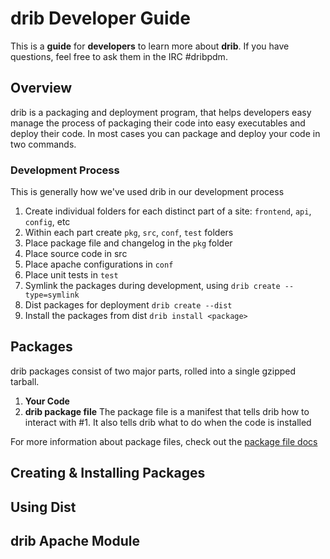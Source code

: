 # drib Developer Guide
This is a **guide** for **developers** to learn more about **drib**. If you have questions, feel free to ask them in the IRC #dribpdm.

## Overview
drib is a packaging and deployment program, that helps developers easy manage the process of packaging their code into 
easy executables and deploy their code. In most cases you can package and deploy your code in two commands. 

### Development Process
This is generally how we've used drib in our development process

 1. Create individual folders for each distinct part of a site: `frontend`, `api`, `config`, etc
 2. Within each part create `pkg`, `src`, `conf`, `test` folders
 3. Place package file and changelog in the `pkg` folder
 4. Place source code in src
 5. Place apache configurations in `conf`
 6. Place unit tests in `test`
 7. Symlink the packages during development, using `drib create --type=symlink` 
 8. Dist packages for deployment `drib create --dist`
 9. Install the packages from dist `drib install <package>`

## Packages
drib packages consist of two major parts, rolled into a single gzipped tarball. 

 1. **Your Code**
 2. **drib package file** The package file is a manifest that tells drib how to interact with #1. It also tells drib what to do when the code is installed

For more information about package files, check out the [package file docs](./packages.md)

## Creating & Installing Packages

## Using Dist

## drib Apache Module